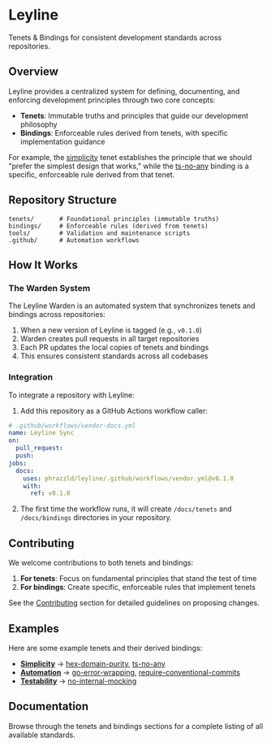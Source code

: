 # Leyline

Tenets & Bindings for consistent development standards across repositories.

## Overview

Leyline provides a centralized system for defining, documenting, and enforcing development principles through two core concepts:

- **Tenets**: Immutable truths and principles that guide our development philosophy
- **Bindings**: Enforceable rules derived from tenets, with specific implementation guidance

For example, the [simplicity](tenets/simplicity.md) tenet establishes the principle that we should "prefer the simplest design that works," while the [ts-no-any](bindings/ts-no-any.md) binding is a specific, enforceable rule derived from that tenet.

## Repository Structure

```
tenets/       # Foundational principles (immutable truths)
bindings/     # Enforceable rules (derived from tenets)
tools/        # Validation and maintenance scripts
.github/      # Automation workflows
```

## How It Works

### The Warden System

The Leyline Warden is an automated system that synchronizes tenets and bindings across repositories:

1. When a new version of Leyline is tagged (e.g., `v0.1.0`)
1. Warden creates pull requests in all target repositories
1. Each PR updates the local copies of tenets and bindings
1. This ensures consistent standards across all codebases

### Integration

To integrate a repository with Leyline:

1. Add this repository as a GitHub Actions workflow caller:

```yaml
# .github/workflows/vendor-docs.yml
name: Leyline Sync
on:
  pull_request:
  push:
jobs:
  docs:
    uses: phrazzld/leyline/.github/workflows/vendor.yml@v0.1.0
    with:
      ref: v0.1.0
```

2. The first time the workflow runs, it will create `/docs/tenets` and `/docs/bindings` directories in your repository.

## Contributing

We welcome contributions to both tenets and bindings:

1. **For tenets**: Focus on fundamental principles that stand the test of time
1. **For bindings**: Create specific, enforceable rules that implement tenets

See the [Contributing](CONTRIBUTING.md) section for detailed guidelines on proposing changes.

## Examples

Here are some example tenets and their derived bindings:

- **[Simplicity](tenets/simplicity.md)** → [hex-domain-purity](bindings/hex-domain-purity.md), [ts-no-any](bindings/ts-no-any.md)
- **[Automation](tenets/automation.md)** → [go-error-wrapping](bindings/go-error-wrapping.md), [require-conventional-commits](bindings/require-conventional-commits.md)
- **[Testability](tenets/testability.md)** → [no-internal-mocking](bindings/no-internal-mocking.md)

## Documentation

Browse through the tenets and bindings sections for a complete listing of all available standards.
